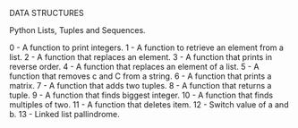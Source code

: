 DATA STRUCTURES

Python Lists, Tuples and Sequences.

0 - A function to print integers.
1 - A function to retrieve an element from a list.
2 - A function that replaces an element.
3 - A function that prints in reverse order.
4 - A function that replaces an element of a list.
5 - A function that removes c and C from a string.
6 - A function that prints a matrix.
7 - A function that adds two tuples.
8 - A function that returns a tuple.
9 - A function that finds biggest integer.
10 - A function that finds multiples of two.
11 - A function that deletes item.
12 - Switch value of a and b.
13 - Linked list pallindrome.
